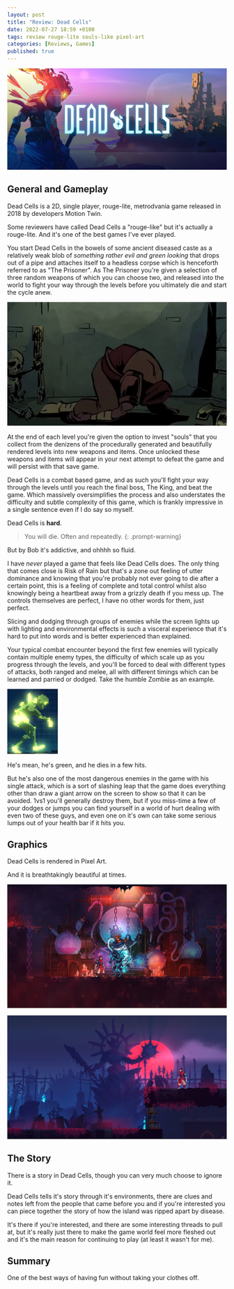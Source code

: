 ```yaml
---
layout: post
title: "Review: Dead Cells"
date: 2022-07-27 18:59 +0100
tags: review rouge-lite souls-like pixel-art
categories: [Reviews, Games]
published: true
---
```


![Dead Cells Header](/assets/img/dead_cells_header.jpg)

## General and Gameplay

Dead Cells is a 2D, single player, rouge-lite, metrodvania game released in 2018 by developers Motion Twin.

Some reviewers have called Dead Cells a "rouge-like" but it's actually a rouge-lite. And it's one of the best games I've ever played.

You start Dead Cells in the bowels of some ancient diseased caste as a relatively weak blob of *something rather evil and green looking* that drops out of a pipe and attaches itself to a headless corpse which is henceforth referred to as "The Prisoner". As The Prisoner you're given a selection of three random weapons of which you can choose two, and released into the world to fight your way through the levels before you ultimately die and start the cycle anew.

![awesome animation](/assets/img/awesome_dead_cells.gif)

At the end of each level you're given the option to invest "souls" that you collect from the denizens of the procedurally generated and beautifully rendered levels into new weapons and items. Once unlocked these weapons and items will appear in your next attempt to defeat the game and will persist with that save game.

Dead Cells is a combat based game, and as such you'll fight your way through the levels until you reach the final boss, The King, and beat the game. Which massively oversimplifies the process and also understates the difficulty and subtle complexity of this game, which is frankly impressive in a single sentence even if I do say so myself.

Dead Cells is **hard**.

>You will die. Often and repeatedly.
{: .prompt-warning}

But by Bob it's addictive, and ohhhh so fluid.

I have *never* played a game that feels like Dead Cells does. The only thing that comes close is Risk of Rain but that's a zone out feeling of utter dominance and knowing that you're probably not ever going to die after a certain point, this is a feeling of complete and total control whilst also knowingly being a heartbeat away from a grizzly death if you mess up. The controls themselves are perfect, I have no other words for them, just perfect.

Slicing and dodging through groups of enemies while the screen lights up with lighting and environmental effects is such a visceral experience that it's hard to put into words and is better experienced than explained.

Your typical combat encounter beyond the first few enemies will typically contain multiple enemy types, the difficulty of which scale up as you progress through the levels, and you'll be forced to deal with different types of attacks, both ranged and melee, all with different timings which can be learned and parried or dodged. Take the humble Zombie as an example.

![Zombie](/assets/img/dead_cells_zombie.png)

He's mean, he's green, and he dies in a few hits.

But he's also one of the most dangerous enemies in the game with his single attack, which is a sort of slashing leap that the game does everything other than draw a giant arrow on the screen to show so that it can be avoided. 1vs1 you'll generally destroy them, but if you miss-time a few of your dodges or jumps you can find yourself in a world of hurt dealing with even two of these guys, and even one on it's own can take some serious lumps out of your health bar if it hits you.

## Graphics

Dead Cells is rendered in Pixel Art.

And it is breathtakingly beautiful at times.

![The Graphics](/assets/img/dead_cells_graphics.jpg)

![Still Pretty](/assets/img/dead_cells_still_pretty.jpg)

## The Story

There is a story in Dead Cells, though you can very much choose to ignore it.

Dead Cells tells it's story through it's environments, there are clues and notes left from the people that came before you and if you're interested you can piece together the story of how the island was ripped apart by disease.

It's there if you're interested, and there are some interesting threads to pull at, but it's really just there to make the game world feel more fleshed out and it's the main reason for continuing to play (at least it wasn't for me).

## Summary

One of the best ways of having fun without taking your clothes off.
